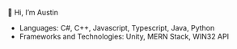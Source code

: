 👋 Hi, I’m Austin
 - Languages: C#, C++, Javascript, Typescript, Java, Python
 - Frameworks and Technologies: Unity, MERN Stack, WIN32 API
